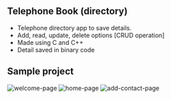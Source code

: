 ## Telephone Book (directory)

- Telephone directory app to save details.
- Add, read, update, delete options [CRUD operation]
- Made using C and C++
- Detail saved in binary code

## Sample project
![welcome-page](https://user-images.githubusercontent.com/105623079/181521439-a0349e28-6112-4182-a169-09eec17b8971.jpg)
![home-page](https://user-images.githubusercontent.com/105623079/181521533-e27bcbb4-1d0c-4509-a3d7-22b38b4c3143.jpg)
![add-contact-page](https://user-images.githubusercontent.com/105623079/181521561-c7f0458d-a274-4fae-b4f7-bc991156c9cc.jpg)

